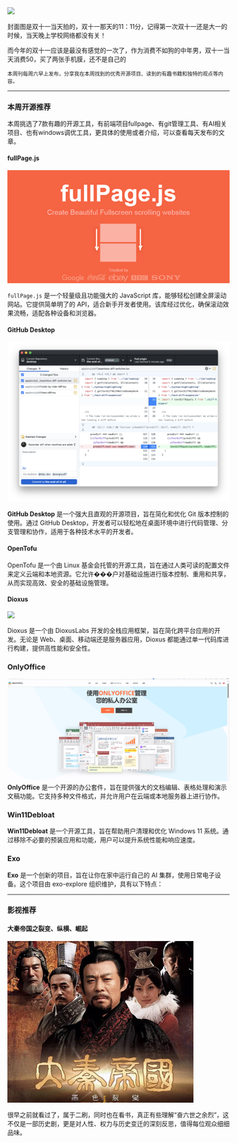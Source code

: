 <img src="https://img.picui.cn/free/2024/11/15/6736ec3362b8e.png" width="400" />

封面图是双十一当天拍的，双十一那天的11：11分，记得第一次双十一还是大一的时候，当天晚上学校网络都没有关！

而今年的双十一应该是最没有感觉的一次了，作为消费不如狗的中年男，双十一当天消费50，买了两张手机膜，还不是自己的

<small>本周刊每周六早上发布，分享我在本周找到的优秀开源项目、读到的有趣书籍和独特的观点等内容。</small>

---

### 本周开源推荐

本周挑选了7款有趣的开源工具，有前端项目fullpage、有git管理工具、有AI相关项目、也有windows调优工具，更具体的使用或者介绍，可以查看每天发布的文章。

#### fullPage.js

![](../../../public/assets/05/image-3.png)

`fullPage.js` 是一个轻量级且功能强大的 JavaScript 库，能够轻松创建全屏滚动网站。它提供简单明了的 API，适合新手开发者使用。该库经过优化，确保滚动效果流畅，适配各种设备和浏览器。


#### GitHub Desktop
![](../../../public/assets/05/image-2.png)

**GitHub Desktop** 是一个强大且直观的开源项目，旨在简化和优化 Git 版本控制的使用。通过 GitHub Desktop，开发者可以轻松地在桌面环境中进行代码管理、分支管理和协作，适用于各种技术水平的开发者。


#### OpenTofu

OpenTofu 是一个由 Linux 基金会托管的开源工具，旨在通过人类可读的配置文件来定义云端和本地资源。它允许���户对基础设施进行版本控制、重用和共享，从而实现高效、安全的基础设施管理。


#### Dioxus

![](./../../../public/assets/05/image-.png)

Dioxus 是一个由 DioxusLabs 开发的全栈应用框架，旨在简化跨平台应用的开发。无论是 Web、桌面、移动端还是服务器应用，Dioxus 都能通过单一代码库进行构建，提供高性能和安全性。

### OnlyOffice
![](../../../public/assets/05/image-1.png)
**OnlyOffice** 是一个开源的办公套件，旨在提供强大的文档编辑、表格处理和演示文稿功能。它支持多种文件格式，并允许用户在云端或本地服务器上进行协作。


### Win11Debloat

**Win11Debloat** 是一个开源工具，旨在帮助用户清理和优化 Windows 11 系统。通过移除不必要的预装应用和功能，用户可以提升系统性能和响应速度。

### Exo

**Exo** 是一个创新的项目，旨在让你在家中运行自己的 AI 集群，使用日常电子设备。这个项目由 exo-explore 组织维护，具有以下特点：

---

### 影视推荐

#### 大秦帝国之裂变、纵横、崛起

![](../../../public/assets/05/image-4.png)

很早之前就看过了，属于二刷，同时也在看书，真正有些理解“奋六世之余烈”，这不仅是一部历史剧，更是对人性、权力与历史变迁的深刻反思，值得每位观众细细品味。



